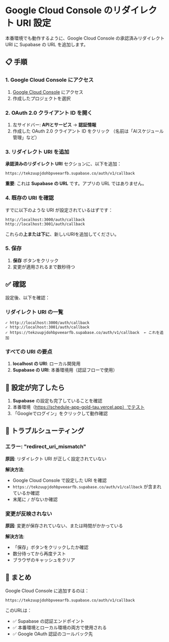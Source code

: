 # Google Cloud Console のリダイレクト URI 設定

本番環境でも動作するように、Google Cloud Console の承認済みリダイレクト URI に Supabase の URL を追加します。

## 📋 手順

### 1. Google Cloud Console にアクセス

1. [Google Cloud Console](https://console.cloud.google.com) にアクセス
2. 作成したプロジェクトを選択

### 2. OAuth 2.0 クライアント ID を開く

1. 左サイドバー: **APIとサービス** → **認証情報**
2. 作成した OAuth 2.0 クライアント ID をクリック
   （名前は「AIスケジュール管理」など）

### 3. リダイレクト URI を追加

**承認済みのリダイレクト URI** セクションに、以下を追加：

```
https://tekzuupjdohbpveearfb.supabase.co/auth/v1/callback
```

**重要**: これは **Supabase の URL** です。アプリの URL ではありません。

### 4. 既存の URI を確認

すでに以下のような URI が設定されているはずです：

```
http://localhost:3000/auth/callback
http://localhost:3001/auth/callback
```

これらの**上または下に**、新しいURIを追加してください。

### 5. 保存

1. **保存** ボタンをクリック
2. 変更が適用されるまで数秒待つ

## ✅ 確認

設定後、以下を確認：

### リダイレクト URI の一覧

```
✓ http://localhost:3000/auth/callback
✓ http://localhost:3001/auth/callback
✓ https://tekzuupjdohbpveearfb.supabase.co/auth/v1/callback  ← これを追加
```

### すべての URI の要点

1. **localhost の URI**: ローカル開発用
2. **Supabase の URI**: 本番環境用（認証フローで使用）

## 🎯 設定が完了したら

1. **Supabase** の設定も完了していることを確認
2. 本番環境（https://schedule-app-gold-tau.vercel.app）でテスト
3. 「Googleでログイン」をクリックして動作確認

## 🐛 トラブルシューティング

### エラー: "redirect_uri_mismatch"

**原因**: リダイレクト URI が正しく設定されていない

**解決方法**:
- Google Cloud Console で設定した URI を確認
- `https://tekzuupjdohbpveearfb.supabase.co/auth/v1/callback` が含まれているか確認
- 末尾に `/` がないか確認

### 変更が反映されない

**原因**: 変更が保存されていない、または時間がかかっている

**解決方法**:
- 「保存」ボタンをクリックしたか確認
- 数分待ってから再度テスト
- ブラウザのキャッシュをクリア

## 📝 まとめ

Google Cloud Console に追加するのは：

```
https://tekzuupjdohbpveearfb.supabase.co/auth/v1/callback
```

このURLは：
- ✅ Supabase の認証エンドポイント
- ✅ 本番環境とローカル環境の両方で使用される
- ✅ Google OAuth 認証のコールバック先

